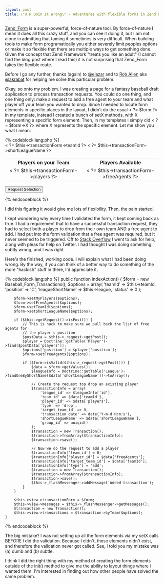 ```yaml
--- 
layout: post
title: \"U R Doin It Wrong\" - Adventures with flexible forms in Zend Framework
---
```

<p><a href="http://framework.zend.com/manual/en/zend.form.html">Zend_Form</a> is a super-powerful, force-of-nature tool.  By force-of-nature I mean it does all this crazy stuff, and you can see it doing it, but I am not alone in admitting that taming it sometimes is very difficult.  When building tools to make form programatically you either severely limit peoples options or make it so flexible that there are multiple ways to get something done.  Given the concept that Zend Framework "treats you like an adult" (I cannot find the blog post where I read this) it is not surprising that Zend_Form takes the flexible route.
</p>
<p>
Before I go any further, thanks (again) to <a href="http://twitter.com/elazar">@elazar</a> and to <a href="http://akrabat.com/">Rob Allen</a> aka <a href="http://twitter.com/akrabat">@akrabat</a> for helping me solve this particular problem.
</p>
<p>
Okay, so onto my problem.  I was creating a page for a fantasy baseball draft application to process transaction requests.  You could do one thing, and one thing only:  make a request to add a free agent to your team and what player off your team you wanted to drop.  Since I needed to locate form elements in specific places in the layout, I didn't do the usual < ?= $form ?> in my template, instead I created a bunch of setX methods, with X representing a specific form element.  Then, in my templates I simply did < ?= $form->X ?> where X represents the specific element.  Let me show you what I mean:
</p>
{% codeblock lang:php %}
            <form action="/baseball/<?= $this->league ?>/transactions/process" method="post">
                < ?= $this->transactionForm->teamId ?>
                < ?= $this->transactionForm->shortLeagueName ?>
                <table width="100%">
                    <tr>
                        <th width="50%" align="center">Players on your Team</th>
                        <th width="50%" align="center">Players Available</th>
                    </tr>
                    <tr>
                        <td align="center" valign="top">
                            < ?= $this->transactionForm->players ?>
                        </td>
                        <td align="center" valign="top">
                            <div id="freeAgentList">
                                < ?= $this->transactionForm->freeAgents ?>
                            </div>
                        </td>
                    </tr>
                </table>
                <input type="submit" id="transactionFormSubmit" value="Request Selection"/>
            </form>
{% endcodeblock %}
<p>
I did this figuring it would give me lots of flexibility.  Then, the pain started.
</p>
<p>
I kept wondering why every time I validated the form, it kept coming back as true.  I had a requirement that to have a successful transaction request, they had to select both a player to drop from their own team AND a free agent to add.  I had put into the form validation that a free agent was required, but it never seemed to be triggered.  Off to <a href="http://stackoverflow.com">Stack Overflow</a> I went to ask for help, along with pleas for help on Twitter.  I had thought I was doing something subtly wrong, and I was right.
</p>
<p>
Here's the finished, working code.  I will explain what I had been doing wrong.  By the way, if you can think of a better way to do something of the more "hackish" stuff in there, I'd appreciate it.
</p>
<p>
{% codeblock lang:php %}
    public function indexAction()
    {
        $form = new Baseball_Form_Transactions();
        $options = array(
            'teamId' => $this->teamId,
            'position' => 'C',
            'leagueShortName' => $this->league,
            'status' => 0
        );

        $form->setMyPlayers($options);
        $form->setFreeAgents($options);
        $form->setTeamId($options);
        $form->setShortLeagueName($options);

        if ($this->getRequest()->isPost()) {
            // This is hack to make sure we pull back the list of free agents for
            // the player's position
            $postData = $this->_request->getPost();
            $player = Doctrine::getTable('Player')->find($postData['players']);
            $options['position'] = $player['position'];
            $form->setFreeAgents($options);

            if ($form->isValid($this->_request->getPost())) {
                $data = $form->getValues();
                $leagueInfo = Doctrine::getTable('League')->findOneByShortName($data['shortLeagueName'])->toArray();

                // Create the request top drop an existing player		
                $transactionInfo = array(
                    'league_id' => $leagueInfo['id'],
                    'team_id' => $data['teamId'],
                    'player_id' => $data['players'],
                    'type' => 'drop',
                    'target_team_id' => 0,
                    'transaction_date' => date('Y-m-d H:m:s'),
                    'shortLeagueName' => $data['shortLeagueName'],
                    'group_id' => uniqid()
                );
                $transaction = new Transaction();
                $transaction->fromArray($transactionInfo);
                $transaction->save();

                // Now we do the request to add a player
                $transactionInfo['team_id'] = 0;
                $transactionInfo['player_id'] = $data['freeAgents'];
                $transactionInfo['target_team_id'] = $data['teamId'];
                $transactionInfo['type'] = 'add';
                $transaction = new Transaction();
                $transaction->fromArray($transactionInfo);
                $transaction->save();
                $this->_flashMessenger->addMessage('Added transaction');
            }
        }

        $this->view->transactionForm = $form;
        $this->view->messages = $this->_flashMessenger->getMessages();
        $transaction = new Transaction();
        $this->view->transactions = $transaction->byTeam($options);
    }
{% endcodeblock %}
</p>
<p>The big mistake?  I was not setting up all the form elements via my setX calls BEFORE I did the validation.  Because I didn't, those elements didn't exist, and therefore the validation never got called.  See, I told you my mistake was (a) dumb and (b) subtle.
</p>
<p>
I think I did the right thing with my method of creating the form elements outside of the init() method to give me the ability to layout things where I wanted them.  I'm interested in finding out how other people have solved the same problem.
</p>
